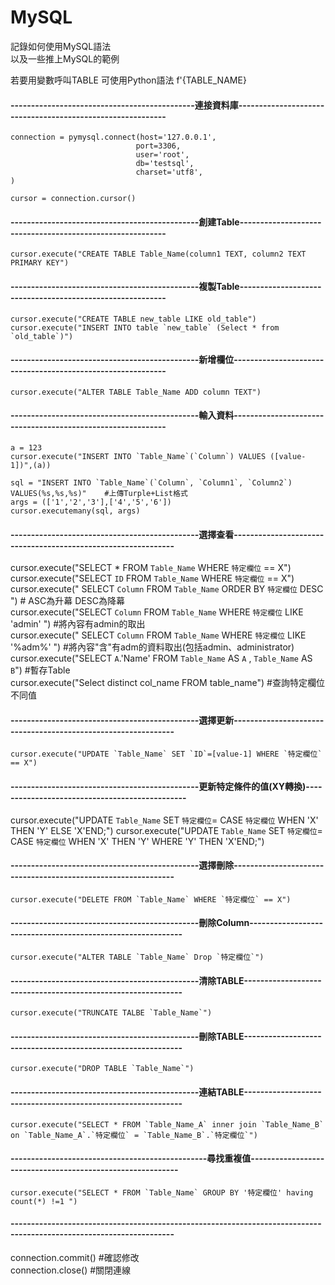 # MySQL
記錄如何使用MySQL語法  
以及一些推上MySQL的範例  
  
  
若要用變數呼叫TABLE   可使用Python語法   f'{TABLE_NAME}

#### ---------------------------------------------連接資料庫-----------------------------------------------------------
```
connection = pymysql.connect(host='127.0.0.1',
                            port=3306,
                            user='root',
                            db='testsql',
                            charset='utf8',
)

cursor = connection.cursor()
```
#### ----------------------------------------------創建Table----------------------------------------------------------
```
cursor.execute("CREATE TABLE Table_Name(column1 TEXT, column2 TEXT PRIMARY KEY")
```
#### ----------------------------------------------複製Table----------------------------------------------------------
```
cursor.execute("CREATE TABLE new_table LIKE old_table")
cursor.execute("INSERT INTO table `new_table` (Select * from `old_table`)")
```
#### ----------------------------------------------新增欄位------------------------------------------------------------
```
cursor.execute("ALTER TABLE Table_Name ADD column TEXT")
```
#### ----------------------------------------------輸入資料------------------------------------------------------------
```
a = 123
cursor.execute("INSERT INTO `Table_Name`(`Column`) VALUES ([value-1])",(a))

sql = "INSERT INTO `Table_Name`(`Column`, `Column1`, `Column2`) VALUES(%s,%s,%s)"    #上傳Turple+List格式
args = (['1','2','3'],['4','5','6'])
cursor.executemany(sql, args)
```
#### ----------------------------------------------選擇查看--------------------------------------------------------------
cursor.execute("SELECT * FROM `Table_Name` WHERE `特定欄位` == X")  
cursor.execute("SELECT `ID` FROM `Table_Name` WHERE `特定欄位` == X")  
cursor.execute(" SELECT  `Column`  FROM `Table_Name` ORDER BY  `特定欄位` DESC ")          # ASC為升幕   DESC為降幕  
cursor.execute("SELECT  `Column`  FROM `Table_Name` WHERE  `特定欄位` LIKE  'admin' ")     #將內容有admin的取出  
cursor.execute(" SELECT  `Column`  FROM `Table_Name` WHERE  `特定欄位` LIKE  '%adm%' ")    #將內容"含"有adm的資料取出(包括admin、administrator)  
cursor.execute("SELECT `A`.'Name' FROM `Table_Name` AS `A` , `Table_Name` AS `B`")        #暫存Table  
cursor.execute("Select distinct col_name FROM table_name")                                #查詢特定欄位不同值  

#### ----------------------------------------------選擇更新--------------------------------------------------------------
```
cursor.execute("UPDATE `Table_Name` SET `ID`=[value-1] WHERE `特定欄位` == X")
```
#### ----------------------------------------------更新特定條件的值(XY轉換)-----------------------------------------------
cursor.execute("UPDATE `Table_Name` SET `特定欄位`= CASE `特定欄位` WHEN 'X' THEN 'Y' ELSE 'X'END;")
cursor.execute("UPDATE `Table_Name` SET `特定欄位`= CASE `特定欄位` WHEN 'X' THEN 'Y' WHERE 'Y' THEN 'X'END;")

#### ----------------------------------------------選擇刪除--------------------------------------------------------------
```
cursor.execute("DELETE FROM `Table_Name` WHERE `特定欄位` == X")
```
#### ----------------------------------------------刪除Column------------------------------------------------------------
```
cursor.execute("ALTER TABLE `Table_Name` Drop `特定欄位`")
```
#### ----------------------------------------------清除TABLE-------------------------------------------------------------
```
cursor.execute("TRUNCATE TALBE `Table_Name`")
```
#### ----------------------------------------------刪除TABLE-------------------------------------------------------------
```
cursor.execute("DROP TABLE `Table_Name`")
```
#### ----------------------------------------------連結TABLE-------------------------------------------------------------
```
cursor.execute("SELECT * FROM `Table_Name_A` inner join `Table_Name_B` on `Table_Name_A`.`特定欄位` = `Table_Name_B`.`特定欄位`")
```
#### ------------------------------------------------尋找重複值-----------------------------------------------------------
```
cursor.execute("SELECT * FROM `Table_Name` GROUP BY '特定欄位' having count(*) !=1 ")
```
#### --------------------------------------------------------------------------------------------------------------------
connection.commit()    #確認修改  
connection.close()     #關閉連線  
